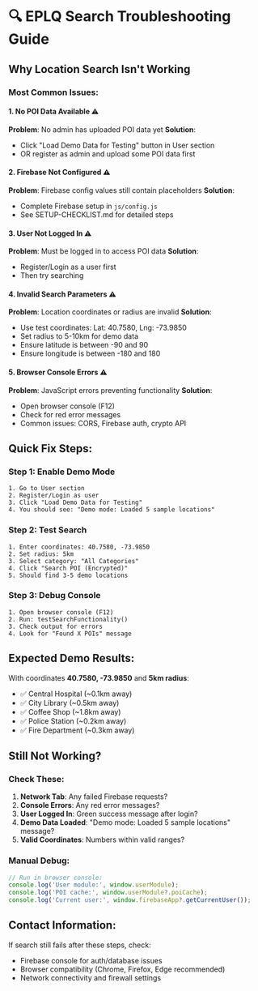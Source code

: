# 🔍 EPLQ Search Troubleshooting Guide

## Why Location Search Isn't Working

### Most Common Issues:

#### 1. **No POI Data Available** ⚠️
**Problem**: No admin has uploaded POI data yet
**Solution**: 
- Click "Load Demo Data for Testing" button in User section
- OR register as admin and upload some POI data first

#### 2. **Firebase Not Configured** ⚠️ 
**Problem**: Firebase config values still contain placeholders
**Solution**:
- Complete Firebase setup in `js/config.js`
- See SETUP-CHECKLIST.md for detailed steps

#### 3. **User Not Logged In** ⚠️
**Problem**: Must be logged in to access POI data
**Solution**:
- Register/Login as a user first
- Then try searching

#### 4. **Invalid Search Parameters** ⚠️
**Problem**: Location coordinates or radius are invalid
**Solution**:
- Use test coordinates: Lat: 40.7580, Lng: -73.9850
- Set radius to 5-10km for demo data
- Ensure latitude is between -90 and 90
- Ensure longitude is between -180 and 180

#### 5. **Browser Console Errors** ⚠️
**Problem**: JavaScript errors preventing functionality
**Solution**:
- Open browser console (F12)
- Check for red error messages
- Common issues: CORS, Firebase auth, crypto API

## Quick Fix Steps:

### Step 1: Enable Demo Mode
```
1. Go to User section
2. Register/Login as user
3. Click "Load Demo Data for Testing" 
4. You should see: "Demo mode: Loaded 5 sample locations"
```

### Step 2: Test Search
```
1. Enter coordinates: 40.7580, -73.9850
2. Set radius: 5km
3. Select category: "All Categories"  
4. Click "Search POI (Encrypted)"
5. Should find 3-5 demo locations
```

### Step 3: Debug Console
```
1. Open browser console (F12)
2. Run: testSearchFunctionality()
3. Check output for errors
4. Look for "Found X POIs" message
```

## Expected Demo Results:

With coordinates **40.7580, -73.9850** and **5km radius**:
- ✅ Central Hospital (~0.1km away)
- ✅ City Library (~0.5km away) 
- ✅ Coffee Shop (~1.8km away)
- ✅ Police Station (~0.2km away)
- ✅ Fire Department (~0.3km away)

## Still Not Working?

### Check These:
1. **Network Tab**: Any failed Firebase requests?
2. **Console Errors**: Any red error messages?
3. **User Logged In**: Green success message after login?
4. **Demo Data Loaded**: "Demo mode: Loaded 5 sample locations" message?
5. **Valid Coordinates**: Numbers within valid ranges?

### Manual Debug:
```javascript
// Run in browser console:
console.log('User module:', window.userModule);
console.log('POI cache:', window.userModule?.poiCache);
console.log('Current user:', window.firebaseApp?.getCurrentUser());
```

## Contact Information:
If search still fails after these steps, check:
- Firebase console for auth/database issues
- Browser compatibility (Chrome, Firefox, Edge recommended)
- Network connectivity and firewall settings
